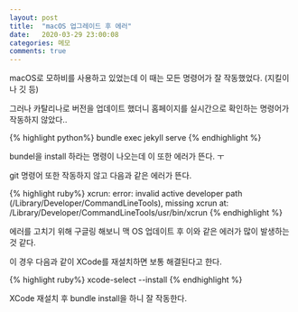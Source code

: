 ```yaml
---
layout: post
title:  "macOS 업그레이드 후 에러"
date:   2020-03-29 23:00:08
categories: 메모
comments: true
---
```


macOS로 모하비를 사용하고 있었는데 이 때는 모든 명령어가 잘 작동했었다. (지킬이나 깃 등)

그러나 카탈리나로 버전을 업데이트 했더니 홈페이지를 실시간으로 확인하는 명령어가 작동하지 않았다.. 

{% highlight python%}
bundle exec jekyll serve
{% endhighlight %}

bundel을 install 하라는 명령이 나오는데 이 또한 에러가 뜬다. ㅜ

git 명령어 또한 작동하지 않고 다음과 같은 에러가 뜬다. 

{% highlight ruby%}
xcrun: error: invalid active developer path (/Library/Developer/CommandLineTools), missing xcrun at: /Library/Developer/CommandLineTools/usr/bin/xcrun
{% endhighlight %}

에러를 고치기 위해 구글링 해보니 맥 OS 업데이트 후 이와 같은 에러가 많이 발생하는 것 같다. 

이 경우 다음과 같이 XCode를 재설치하면 보통 해결된다고 한다. 

{% highlight ruby%}
xcode-select --install
{% endhighlight %}

XCode 재설치 후 bundle install을 하니 잘 작동한다. 
